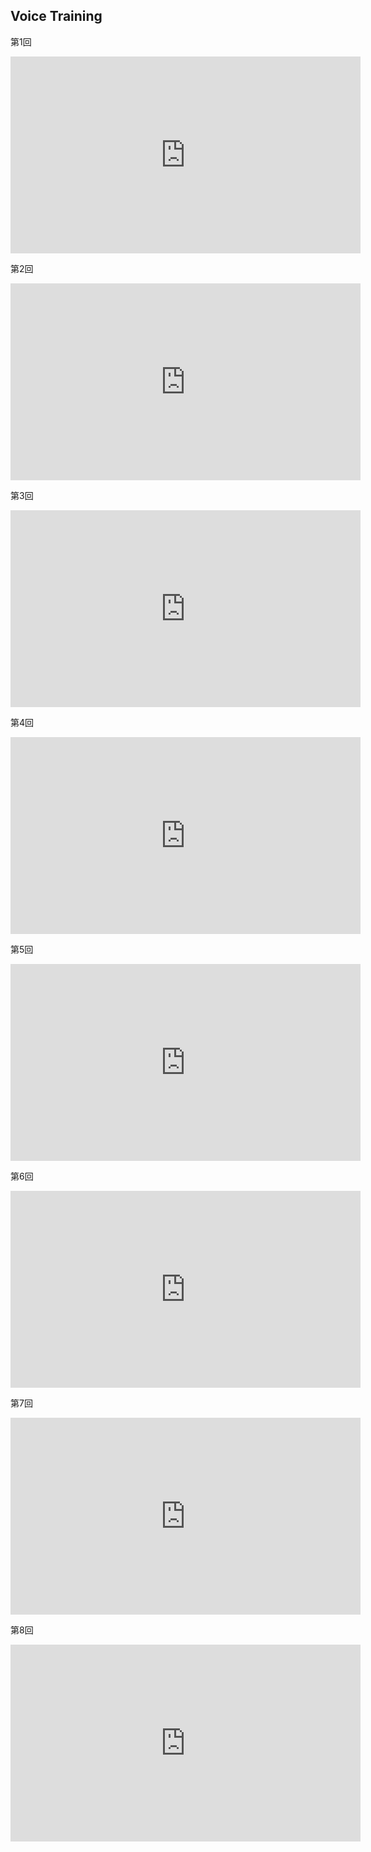 ## Voice Training
第1回
<iframe width="560" height="315" src="https://www.youtube.com/embed/MXcmRw1JlWk" frameborder="0" allow="accelerometer; autoplay; encrypted-media; gyroscope; picture-in-picture" allowfullscreen></iframe>

第2回
<iframe width="560" height="315" src="https://www.youtube.com/embed/fBfTJF0CUoE" frameborder="0" allow="accelerometer; autoplay; encrypted-media; gyroscope; picture-in-picture" allowfullscreen></iframe>

第3回
<iframe width="560" height="315" src="https://www.youtube.com/embed/h1a06X1B2bc" frameborder="0" allow="accelerometer; autoplay; encrypted-media; gyroscope; picture-in-picture" allowfullscreen></iframe>

第4回
<iframe width="560" height="315" src="https://www.youtube.com/embed/8_5jQgd1p2Y" frameborder="0" allow="accelerometer; autoplay; encrypted-media; gyroscope; picture-in-picture" allowfullscreen></iframe>

第5回
<iframe width="560" height="315" src="https://www.youtube.com/embed/dB7DkKzT7Ss" frameborder="0" allow="accelerometer; autoplay; encrypted-media; gyroscope; picture-in-picture" allowfullscreen></iframe>

第6回
<iframe width="560" height="315" src="https://www.youtube.com/embed/gTmsRseHDJQ" frameborder="0" allow="accelerometer; autoplay; encrypted-media; gyroscope; picture-in-picture" allowfullscreen></iframe>

第7回
<iframe width="560" height="315" src="https://www.youtube.com/embed/aPu0CfRJw58" frameborder="0" allow="accelerometer; autoplay; encrypted-media; gyroscope; picture-in-picture" allowfullscreen></iframe>

第8回
<iframe width="560" height="315" src="https://www.youtube.com/embed/c5cdrA_4Io4" frameborder="0" allow="accelerometer; autoplay; encrypted-media; gyroscope; picture-in-picture" allowfullscreen></iframe>
